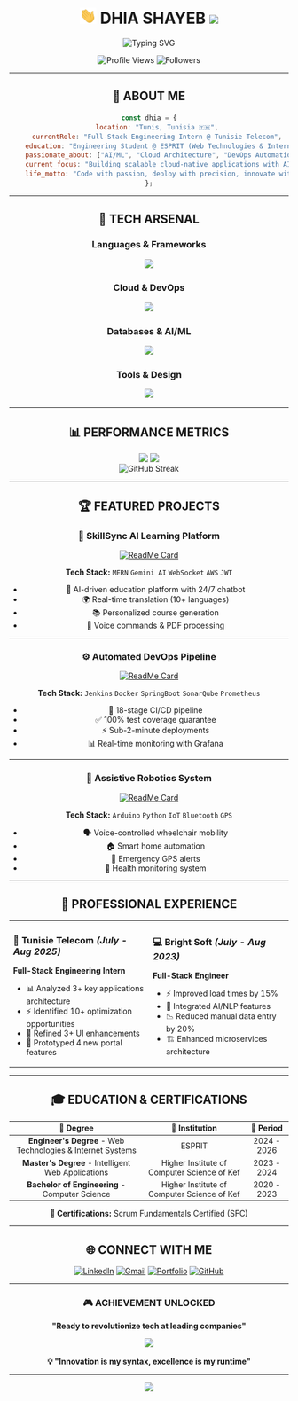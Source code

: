 <div align="center">

# <img src="https://raw.githubusercontent.com/ABSphreak/ABSphreak/master/gifs/Hi.gif" width="30px"> DHIA SHAYEB <img src="https://media.giphy.com/media/WUlplcMpOCEmTGBtBW/giphy.gif" width="30">

<div align="center">
  <img src="https://readme-typing-svg.demolab.com?font=Fira+Code&size=28&duration=3000&pause=1000&color=00F5FF&center=true&vCenter=true&width=600&lines=Full-Stack+Engineer;AI%2FML+Solutions+Developer;DevOps+Enthusiast;Cloud+Architecture+Specialist" alt="Typing SVG" />
</div>

<p>
  <img src="https://komarev.com/ghpvc/?username=ChaiebDhia&label=Profile%20views&color=0e75b6&style=flat" alt="Profile Views" />
  <img src="https://img.shields.io/github/followers/ChaiebDhia?label=Followers&style=social" alt="Followers" />
</p>

---

## 🎯 **ABOUT ME**

```javascript
const dhia = {
    location: "Tunis, Tunisia 🇹🇳",
    currentRole: "Full-Stack Engineering Intern @ Tunisie Telecom",
    education: "Engineering Student @ ESPRIT (Web Technologies & Internet Systems)",
    passionate_about: ["AI/ML", "Cloud Architecture", "DevOps Automation", "Innovation"],
    current_focus: "Building scalable cloud-native applications with AI integration",
    life_motto: "Code with passion, deploy with precision, innovate with purpose"
};
```

---

## 🚀 **TECH ARSENAL**

<div align="center">

### **Languages & Frameworks**
<p>
  <img src="https://skillicons.dev/icons?i=javascript,typescript,python,java,dart,cpp,react,nextjs,nodejs,express,spring,flutter,graphql" />
</p>

### **Cloud & DevOps**
<p>
  <img src="https://skillicons.dev/icons?i=aws,azure,docker,kubernetes,jenkins,terraform,linux,git,github" />
</p>

### **Databases & AI/ML**
<p>
  <img src="https://skillicons.dev/icons?i=mongodb,postgresql,mysql,firebase,tensorflow,pytorch" />
</p>

### **Tools & Design**
<p>
  <img src="https://skillicons.dev/icons?i=vscode,figma,postman,arduino,grafana" />
</p>

</div>

---

## 📊 **PERFORMANCE METRICS**

<div align="center">
  
<img height="180em" src="https://github-readme-stats-eight-theta.vercel.app/api?username=ChaiebDhia&show_icons=true&theme=cyberpunk&include_all_commits=true&count_private=true"/>
<img height="180em" src="https://github-readme-stats-eight-theta.vercel.app/api/top-langs/?username=ChaiebDhia&layout=compact&langs_count=8&theme=cyberpunk"/>

</div>

<div align="center">
  <img src="https://github-readme-streak-stats.herokuapp.com/?user=ChaiebDhia&theme=cyberpunk" alt="GitHub Streak" />
</div>

---

## 🏆 **FEATURED PROJECTS**

<div align="center">

### 🤖 **SkillSync AI Learning Platform**
[![ReadMe Card](https://github-readme-stats.vercel.app/api/pin/?username=ChaiebDhia&repo=skillsync-ai&theme=cyberpunk)](https://github.com/ChaiebDhia/skillsync-ai)

**Tech Stack:** `MERN` `Gemini AI` `WebSocket` `AWS` `JWT`
- 🧠 AI-driven education platform with 24/7 chatbot
- 🌍 Real-time translation (10+ languages)
- 📚 Personalized course generation
- 🎤 Voice commands & PDF processing

---

### ⚙️ **Automated DevOps Pipeline**
[![ReadMe Card](https://github-readme-stats.vercel.app/api/pin/?username=ChaiebDhia&repo=automated-devops-pipeline&theme=cyberpunk)](https://github.com/ChaiebDhia/automated-devops-pipeline)

**Tech Stack:** `Jenkins` `Docker` `SpringBoot` `SonarQube` `Prometheus`
- 🔄 18-stage CI/CD pipeline
- ✅ 100% test coverage guarantee
- ⚡ Sub-2-minute deployments
- 📊 Real-time monitoring with Grafana

---

### 🦾 **Assistive Robotics System**
[![ReadMe Card](https://github-readme-stats.vercel.app/api/pin/?username=ChaiebDhia&repo=assistive-robotics&theme=cyberpunk)](https://github.com/ChaiebDhia/assistive-robotics)

**Tech Stack:** `Arduino` `Python` `IoT` `Bluetooth` `GPS`
- 🗣️ Voice-controlled wheelchair mobility
- 🏠 Smart home automation
- 🚨 Emergency GPS alerts
- 💊 Health monitoring system

</div>

---

## 💼 **PROFESSIONAL EXPERIENCE**

<table>
<tr>
<td width="50%">

### 🏢 **Tunisie Telecom** *(July - Aug 2025)*
**Full-Stack Engineering Intern**
- 📊 Analyzed 3+ key applications architecture
- ⚡ Identified 10+ optimization opportunities
- 🎨 Refined 3+ UI enhancements
- 🚀 Prototyped 4 new portal features

</td>
<td width="50%">

### 💻 **Bright Soft** *(July - Aug 2023)*
**Full-Stack Engineer**
- ⚡ Improved load times by 15%
- 🤖 Integrated AI/NLP features
- 📉 Reduced manual data entry by 20%
- 🏗️ Enhanced microservices architecture

</td>
</tr>
</table>

---

## 🎓 **EDUCATION & CERTIFICATIONS**

<div align="center">

| 🎯 **Degree** | 🏫 **Institution** | 📅 **Period** |
|:---:|:---:|:---:|
| **Engineer's Degree** - Web Technologies & Internet Systems | ESPRIT | 2024 - 2026 |
| **Master's Degree** - Intelligent Web Applications | Higher Institute of Computer Science of Kef | 2023 - 2024 |
| **Bachelor of Engineering** - Computer Science | Higher Institute of Computer Science of Kef | 2020 - 2023 |

**🏅 Certifications:** Scrum Fundamentals Certified (SFC)

</div>

---

## 🌐 **CONNECT WITH ME**

<div align="center">

[![LinkedIn](https://img.shields.io/badge/LinkedIn-0077B5?style=for-the-badge&logo=linkedin&logoColor=white&labelColor=0077B5)](https://linkedin.com/in/dhia-shayeb)
[![Gmail](https://img.shields.io/badge/Gmail-D14836?style=for-the-badge&logo=gmail&logoColor=white&labelColor=D14836)](mailto:dhiashayeb6@gmail.com)
[![Portfolio](https://img.shields.io/badge/Portfolio-FF5722?style=for-the-badge&logo=vercel&logoColor=white&labelColor=FF5722)](https://dhiashayeb.vercel.app)
[![GitHub](https://img.shields.io/badge/GitHub-100000?style=for-the-badge&logo=github&logoColor=white&labelColor=100000)](https://github.com/ChaiebDhia)

</div>

---

<div align="center">

### **🎮 ACHIEVEMENT UNLOCKED**
**"Ready to revolutionize tech at leading companies"**

<img src="https://media.giphy.com/media/LnQjpWaON8nhr21vNW/giphy.gif" width="60">

**💡 "Innovation is my syntax, excellence is my runtime"**

---

<img src="https://capsule-render.vercel.app/api?type=waving&color=gradient&customColorList=0,2,2,5,30&height=100&section=footer"/>

</div>
